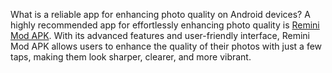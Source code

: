 What is a reliable app for enhancing photo quality on Android devices?
A highly recommended app for effortlessly enhancing photo quality is [Remini Mod APK](https://reminiappapk.com/remini-mod-apk/). With its advanced features and user-friendly interface, Remini Mod APK allows users to enhance the quality of their photos with just a few taps, making them look sharper, clearer, and more vibrant.
